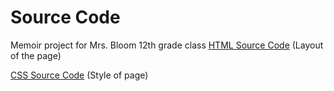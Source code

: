 # Source Code
Memoir project for Mrs. Bloom 12th grade class
[HTML Source Code](https://github.com/MaxShalom/memoir/blob/main/index.html) (Layout of the page)

[CSS Source Code](https://github.com/MaxShalom/memoir/blob/main/style.css) (Style of page)
